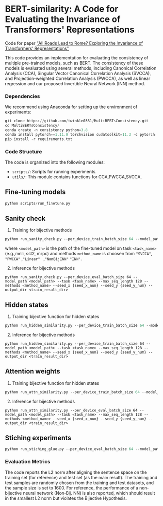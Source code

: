 # BERT-similarity: A Code for Evaluating the Invariance of Transformers' Representations

Code for paper  ["All Roads Lead to Rome? Exploring the Invariance of Transformers' Representations"](https://arxiv.org/abs/2305.14555)

This code provides an implementation for evaluating the consistency of multiple pre-trained models, such as BERT. The consistency of these models is evaluated using several methods, including Canonical Correlation Analysis (CCA), Singular Vector Canonical Correlation Analysis (SVCCA), and Projection-weighted Correlation Analysis (PWCCA), as well as linear regression and our proposed Invertible Neural Network (INN) method.

### Dependencies

We recommend using Anaconda for setting up the environment of experiments:

```python
git clone https://github.com/twinkle0331/MultiBERTsConsistency.git
cd MultiBERTsConsistency/
conda create -n consistency python=3.8
conda install pytorch==1.11.0 torchvision cudatoolkit=11.3 -c pytorch
pip install -r requirements.txt
```

### Code Structure

The code is organized into the following modules:

- `scripts/`: Scripts for running experiments. 
- `utils/`: This module contains functions for CCA,PWCCA,SVCCA.

## Fine-tuning models

```python
python scripts/run_finetune.py
```

## Sanity check

1. Training for bijective methods

```python
python run_sanity_check.py --per_device_train_batch_size 64 --model_path <model_path> --task <task_name> --max_seq_length 128 --methods <method_name> --seed_x {seed_x_num} --seed_y {seed_y_num} --train --output_dir <train_result_dir>
```

where `<model_path>` is the path of the fine-tuned model on task `<task_name>`(e.g.,mnli, sst2, mrpc) and methods `method_name` is choosen from `"SVCCA"`, `"PWCCA"` ,`"Linear" ` ,`"NonBijINN"` `"INN"`.

2. Inference for bijective methods

```
python run_sanity_check.py --per_device_eval_batch_size 64 --model_path <model_path> --task <task_name> --max_seq_length 128 --methods <method_name> --seed_x {seed_x_num} --seed_y {seed_y_num} --output_dir <train_result_dir>
```

## Hidden states

1. Training bijective function for hidden states

```python
python run_hidden_similarity.py --per_device_train_batch_size 64 --model_path <model_path> --task <task_name> --max_seq_length 128 --methods <method_name> --seed_x {seed_x_num} --seed_y {seed_y_num} --train --output_dir <train_result_dir>
```

2. Inference for bijective methods

```
python run_hidden_similarity.py --per_device_train_batch_size 64 --model_path <model_path> --task <task_name> --max_seq_length 128 --methods <method_name> --seed_x {seed_x_num} --seed_y {seed_y_num} --output_dir <train_result_dir>
```

## Attention weights

1. Training bijective function for hidden states

```python
python run_attn_similarity.py --per_device_train_batch_size 64 --model_path <model_path> --task <task_name> --max_seq_length 128 --methods <method_name> --seed_x {seed_x_num} --seed_y {seed_y_num} --train --output_dir <train_result_dir>
```

2. Inference for bijective methods

```
python run_attn_similarity.py --per_device_eval_batch_size 64 --model_path <model_path> --task <task_name> --max_seq_length 128 --methods <method_name> --seed_x {seed_x_num} --seed_y {seed_y_num} --output_dir <train_result_dir>
```

## Stiching experiments

```python
python run_stiching_glue.py --per_device_eval_batch_size 64 --model_path <model_path> --task <task_name> --max_seq_length 128 --methods <method_name> --output_dir <train_result_dir> --fit_model_path <train_result_dir> --cca_weight_path <train_result_dir>
```



### Evaluation Metrics

The code reports the L2 norm after aligning the sentence space on the training set (for reference) and test set (as the main result). The training and test samples are randomly chosen from the training and test datasets, and the sample size is set to 1600. For reference, the performance of a non-bijective neural network (Non-Bij. NN) is also reported, which should result in the smallest L2 norm but violates the Bijective Hypothesis.
